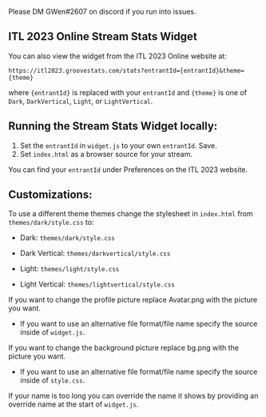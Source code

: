 Please DM GWen#2607 on discord if you run into issues. 

## ITL 2023 Online Stream Stats Widget

You can also view the widget from the ITL 2023 Online website at:

`https://itl2023.groovestats.com/stats?entrantId={entrantId}&theme={theme}`

where `{entrantId}` is replaced with your `entrantId` and `{theme}` is one of `Dark`, `DarkVertical`, `Light`, or `LightVertical`.

## Running the Stream Stats Widget locally:
1. Set the `entrantId` in `widget.js` to your own `entrantId`. Save.
2. Set `index.html` as a browser source for your stream.

You can find your `entrantId` under Preferences on the ITL 2023 website.

## Customizations:

To use a different theme themes change the stylesheet in `index.html` from `themes/dark/style.css` to:
* Dark: `themes/dark/style.css`
* Dark Vertical: `themes/darkvertical/style.css`

* Light: `themes/light/style.css`
* Light Vertical: `themes/lightvertical/style.css`

If you want to change the profile picture replace Avatar.png with the picture you want. 
 - If you want to use an alternative file format/file name specify the source inside of `widget.js`.

If you want to change the background picture replace bg.png with the picture you want. 
 - If you want to use an alternative file format/file name specify the source inside of `style.css`.

If your name is too long you can override the name it shows by providing an override name at the start of `widget.js`. 